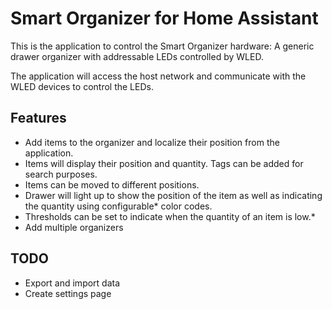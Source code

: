 # Smart Organizer for Home Assistant

This is the application to control the Smart Organizer hardware: A generic drawer organizer with addressable LEDs controlled by WLED.

The application will access the host network and communicate with the WLED devices to control the LEDs.

## Features

- Add items to the organizer and localize their position from the application.
- Items will display their position and quantity. Tags can be added for search purposes.
- Items can be moved to different positions.
- Drawer will light up to show the position of the item as well as indicating the quantity using configurable\* color codes.
- Thresholds can be set to indicate when the quantity of an item is low.\*
- Add multiple organizers

## TODO

- Export and import data
- Create settings page
